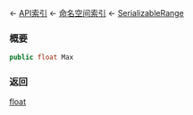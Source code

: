 ← [API索引](Api-Index) ← [命名空间索引](Namespace-Index) ← [SerializableRange](VRageMath.SerializableRange)

### 概要

```csharp
public float Max
```

### 返回

[float](https://docs.microsoft.com/en-us/dotnet/api/System.Single?view=netframework-4.6)

